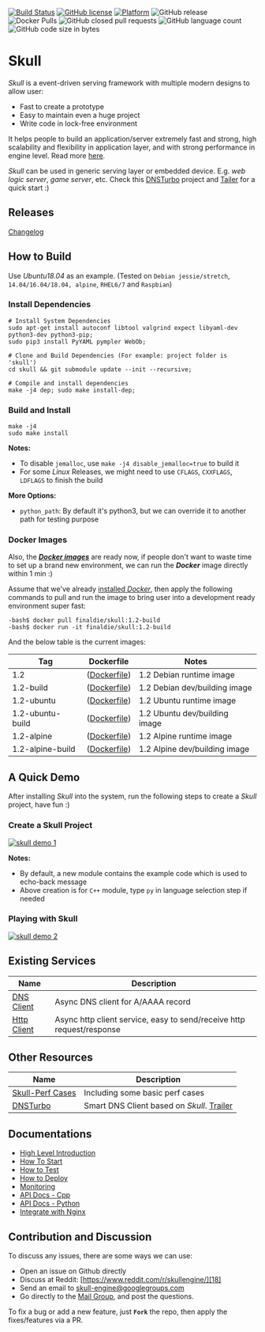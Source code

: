 [![Build Status](https://travis-ci.org/finaldie/skull.svg?branch=master)](https://travis-ci.org/finaldie/skull)
[![GitHub license](https://img.shields.io/github/license/finaldie/skull.svg)]()
[![Platform](https://img.shields.io/badge/platform-Linux-blue.svg)]()
![GitHub release](https://img.shields.io/github/release/finaldie/skull.svg)
![Docker Pulls](https://img.shields.io/docker/pulls/finaldie/skull.svg)
![GitHub closed pull requests](https://img.shields.io/github/issues-pr-closed/finaldie/skull.svg)
![GitHub language count](https://img.shields.io/github/languages/count/finaldie/skull.svg)
![GitHub code size in bytes](https://img.shields.io/github/languages/code-size/finaldie/skull.svg)

Skull
=====
_Skull_ is a event-driven serving framework with multiple modern designs to allow user:
* Fast to create a prototype
* Easy to maintain even a huge project
* Write code in lock-free environment

It helps people to build an application/server extremely fast and strong, high scalability and flexibility in application layer, and with strong performance in engine level. Read more [here][6].

_Skull_ can be used in generic serving layer or embedded device. E.g. _web logic server_, _game server_, etc. Check this [DNSTurbo][16] project and [Tailer][19] for a quick start :)

## Releases
[Changelog](ChangeLog.md)

## How to Build
Use _Ubuntu18.04_ as an example. (Tested on `Debian jessie/stretch`, `14.04/16.04/18.04, alpine`, `RHEL6/7` and `Raspbian`)

### Install Dependencies
```console
# Install System Dependencies
sudo apt-get install autoconf libtool valgrind expect libyaml-dev python3-dev python3-pip;
sudo pip3 install PyYAML pympler WebOb;

# Clone and Build Dependencies (For example: project folder is 'skull')
cd skull && git submodule update --init --recursive;

# Compile and install dependencies
make -j4 dep; sudo make install-dep;
```

### Build and Install
```console
make -j4
sudo make install
```

**Notes:**
 * To disable `jemalloc`, use `make -j4 disable_jemalloc=true` to build it
 * For some _Linux_ Releases, we might need to use `CFLAGS`, `CXXFLAGS`, `LDFLAGS` to finish the build

**More Options:**
 * `python_path`: By default it's python3, but we can override it to another path for testing purpose

### Docker Images
Also, the [**_Docker images_**][31] are ready now, if people don't want to waste time to set up a brand new environment, we can run the **_Docker_** image directly within 1 min :)

Assume that we've already [installed _Docker_][30], then apply the following commands to pull and run the image to bring user into a development ready environment super fast:
```console
-bash$ docker pull finaldie/skull:1.2-build
-bash$ docker run -it finaldie/skull:1.2-build
```

And the below table is the current images:<br>

Tag              | Dockerfile         | Notes                         |
-----------------|--------------------|-------------------------------|
1.2              | ([Dockerfile][20]) | 1.2 Debian runtime image      |
1.2-build        | ([Dockerfile][21]) | 1.2 Debian dev/building image |
1.2-ubuntu       | ([Dockerfile][22]) | 1.2 Ubuntu runtime image      |
1.2-ubuntu-build | ([Dockerfile][23]) | 1.2 Ubuntu dev/building image |
1.2-alpine       | ([Dockerfile][24]) | 1.2 Alpine runtime image      |
1.2-alpine-build | ([Dockerfile][25]) | 1.2 Alpine dev/building image |

## A Quick Demo
After installing _Skull_ into the system, run the following steps to
create a _Skull_ project, have fun :)

### Create a Skull Project
[![skull demo 1](http://g.recordit.co/6yGrVG7i0s.gif)]()

**Notes:**
 * By default, a new module contains the example code which is used to echo-back message
 * Above creation is for `C++` module, type `py` in language selection step if needed

### Playing with Skull
[![skull demo 2](http://g.recordit.co/vSON9N6nuV.gif)]()

## Existing Services
Name                  | Description |
----------------------|-------------|
[DNS Client][2] | Async DNS client for A/AAAA record |
[Http Client][15] | Async http client service, easy to send/receive http request/response |

## Other Resources
Name                  | Description |
----------------------|-------------|
[Skull-Perf Cases][5] | Including some basic perf cases |
[DNSTurbo][16]        | Smart DNS Client based on _Skull_. [Trailer][17] |

## Documentations
* [High Level Introduction][6]
* [How To Start][7]
* [How to Test][8]
* [How to Deploy][9]
* [Monitoring][10]
* [API Docs - Cpp][11]
* [API Docs - Python][12]
* [Integrate with Nginx][13]

## Contribution and Discussion
To discuss any issues, there are some ways we can use:
 - Open an issue on Github directly
 - Discuss at Reddit: [https://www.reddit.com/r/skullengine/][18]
 - Send an email to skull-engine@googlegroups.com
 - Go directly to the [Mail Group][14], and post the questions.

To fix a bug or add a new feature, just **`Fork`** the repo, then apply the fixes/features via a PR.

[1]: https://github.com/finaldie/skull-admin-c
[2]: https://github.com/finaldie/skull-service-dns
[3]: https://developers.google.com/protocol-buffers/
[4]: https://github.com/finaldie/final_libs
[5]: https://github.com/finaldie/skull-perf
[6]: https://github.com/finaldie/skull/wiki
[7]: https://github.com/finaldie/skull/wiki/How-To-Start
[8]: https://github.com/finaldie/skull/wiki/How-To-Test
[9]: https://github.com/finaldie/skull/wiki/How-To-Deploy
[10]: https://github.com/finaldie/skull/wiki/Monitoring
[11]: https://github.com/finaldie/skull/wiki/API-Doc-:-Cpp
[12]: https://github.com/finaldie/skull/wiki/API-Doc-:-Python
[13]: https://github.com/finaldie/skull/wiki/Integrate-with-Nginx
[14]: https://groups.google.com/forum/#!forum/skull-engine
[15]: https://github.com/finaldie/skull-service-httpcli
[16]: https://github.com/finaldie/DNSTurbo
[17]: https://github.com/finaldie/DNSTurbo#trailer
[18]: https://www.reddit.com/r/skullengine/
[19]: https://www.youtube.com/watch?v=2u_-Wl7sDdA

[20]: https://github.com/finaldie/dockerfiles/blob/master/skull/1.2/Dockerfile
[21]: https://github.com/finaldie/dockerfiles/blob/master/skull/1.2/Dockerfile.build
[22]: https://github.com/finaldie/dockerfiles/blob/master/skull/1.2/ubuntu/Dockerfile
[23]: https://github.com/finaldie/dockerfiles/blob/master/skull/1.2/ubuntu/Dockerfile.build
[24]: https://github.com/finaldie/dockerfiles/blob/master/skull/1.2/alpine/Dockerfile
[25]: https://github.com/finaldie/dockerfiles/blob/master/skull/1.2/alpine/Dockerfile.build

[30]: https://docs.docker.com/engine/installation/linux/docker-ce/ubuntu/
[31]: https://hub.docker.com/r/finaldie/skull/

